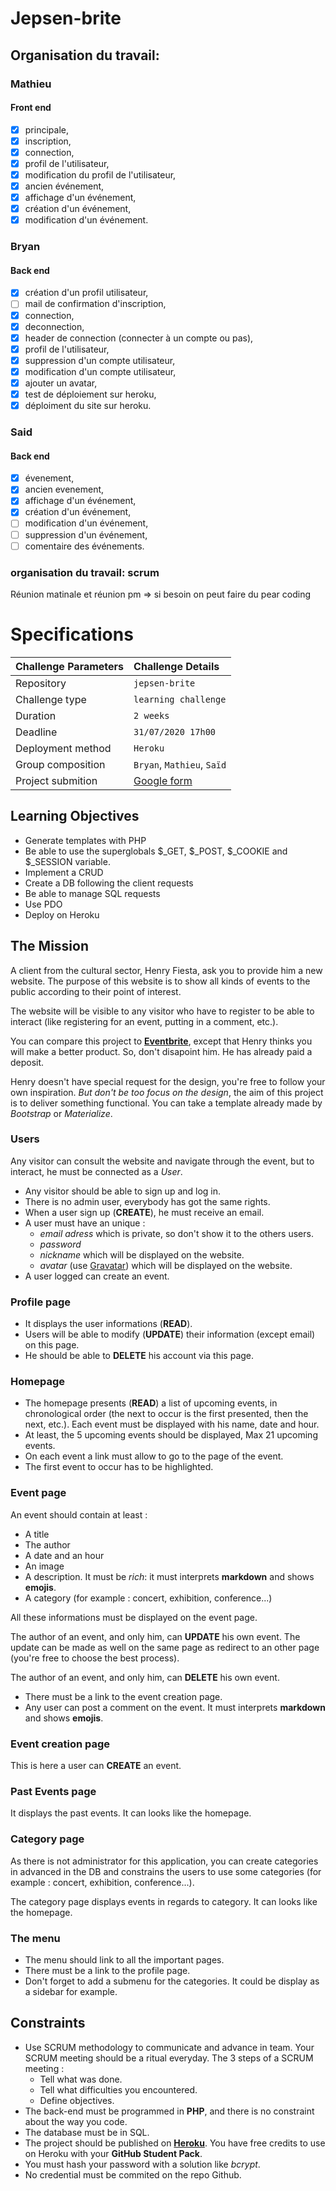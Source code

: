 # Jepsen-brite

## Organisation du travail: 

### Mathieu  
  #### Front end
- [x] principale,
- [x] inscription,
- [x] connection,
- [x] profil de l'utilisateur,
- [x] modification du profil de l'utilisateur,
- [x] ancien événement,
- [x] affichage d'un événement,
- [x] création d'un événement,
- [x] modification d'un événement.

### Bryan
  #### Back end
- [x] création d'un profil utilisateur, 
- [ ] mail de confirmation d'inscription, 
- [x] connection, 
- [x] deconnection,
- [x] header de connection (connecter à un compte ou pas),
- [x] profil de l'utilisateur, 
- [x] suppression d'un compte utilisateur, 
- [x] modification d'un compte utilisateur,
- [x] ajouter un avatar,
- [x] test de déploiement sur heroku,
- [x] déploiment du site sur heroku.

### Said
  #### Back end 
- [x] évenement, 
- [x] ancien evenement, 
- [x] affichage d'un événement, 
- [x] création d'un événement, 
- [ ] modification d'un événement, 
- [ ] suppression d'un événement,
- [ ] comentaire des événements.

### organisation du travail: scrum

Réunion matinale et réunion pm => si besoin on peut faire du pear coding

# Specifications

|Challenge Parameters  |Challenge Details              |
|:---------------------|:------------------------------|
|Repository            |`jepsen-brite`            |
|Challenge type        |`learning challenge`           |
|Duration              |`2 weeks`                       |
|Deadline              |`31/07/2020 17h00`             |
|Deployment method     |`Heroku`                 |
|Group composition     |`Bryan`, `Mathieu`, `Saïd`     |
|Project submition     |[Google form]()|



## Learning Objectives 

- Generate templates with PHP
- Be able to use the superglobals $_GET, $_POST, $_COOKIE and $_SESSION variable.
- Implement a CRUD
- Create a DB following the client requests
- Be able to manage SQL requests
- Use PDO
- Deploy on Heroku

## The Mission

A client from the cultural sector, Henry Fiesta, ask you to provide him a new website. The purpose of this website is to show all kinds of events to the public according to their point of interest. 

The website will be visible to any visitor who have to register to be able to interact (like registering for an event, putting in a comment, etc.).

You can compare this project to [**Eventbrite**](https://www.eventbrite.com/), except that Henry thinks you will make a better product. So, don't disapoint him. He has already paid a deposit. 

Henry doesn't have special request for the design, you're free to follow your own inspiration. 
*But don't be too focus on the design*, the aim of this project is to deliver something functional. You can take a template already made by *Bootstrap* or *Materialize*. 


### Users

Any visitor can consult the website and navigate through the event, but to interact, he must be connected as a *User*.

* Any visitor should be able to sign up and log in. 
* There is no admin user, everybody has got the same rights. 
* When a user sign up (**CREATE**), he must receive an email. 
* A user must have an unique : 
	- *email adress* which is private, so don't show it to the others users. 
	- *password*
	- *nickname* which will be displayed on the website.
	- *avatar* (use [Gravatar](https://en.gravatar.com/)) which will be displayed on the website.
* A user logged can create an event. 

### Profile page

* It displays the user informations (**READ**).  
* Users will be able to modify (**UPDATE**) their information (except email) on this page.  
* He should be able to **DELETE** his account via this page. 

### Homepage

* The homepage presents (**READ**) a list of upcoming events, in chronological order (the next to occur is the first presented, then the next, etc.). Each event must be displayed with his name, date and hour.
* At least, the 5 upcoming events should be displayed, Max 21 upcoming events.
* On each event a link must allow to go to the page of the event.
* The first event to occur has to be highlighted.

### Event page

An event should contain at least :

* A title
* The author
* A date and an hour
* An image
* A description. It must be _rich_: it must interprets **markdown** and shows **emojis**.
* A category (for example : concert, exhibition, conference...)

All these informations must be displayed on the event page. 

The author of an event, and only him, can **UPDATE** his own event. The update can be made as well on the same page as redirect to an other page (you're free to choose the best process).  

The author of an event, and only him, can **DELETE** his own event.  

* There must be a link to the event creation page.
* Any user can post a comment on the event. It must interprets **markdown** and shows **emojis**.


### Event creation page

This is here a user can **CREATE** an event.

### Past Events page

It displays the past events. It can looks like the homepage.  

### Category page

As there is not administrator for this application, you can create categories in advanced in the DB and constrains the users to use some categories (for example : concert, exhibition, conference...).

The category page displays events in regards to category. It can looks like the homepage.  

### The menu

* The menu should link to all the important pages.
* There must be a link to the profile page.
* Don't forget to add a submenu for the categories. It could be display as a sidebar for example. 


## Constraints

* Use SCRUM methodology to communicate and advance in team. Your SCRUM meeting should be a ritual everyday. The 3 steps of a SCRUM meeting :
	- Tell what was done.
	- Tell what difficulties you encountered.
	- Define objectives.
* The back-end must be programmed in **PHP**, and there is no constraint about the way you code.
* The database must be in SQL. 
* The project should be published on [**Heroku**](https://heroku.com). You have free credits to use on Heroku with your **GitHub Student Pack**.
* You must hash your password with a solution like *bcrypt*. 
* No credential must be commited on the repo Github. 




